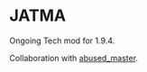 # JATMA
Ongoing Tech mod for 1.9.4.

Collaboration with [abused_master](https://github.com/abused).
